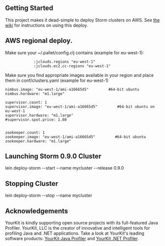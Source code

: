 ## Getting Started

This project makes it dead-simple to deploy Storm clusters on AWS. See [the wiki](https://github.com/nathanmarz/storm-deploy/wiki) for instructions on using this deploy.

## AWS regional deploy.

Make sure your ~/.pallet/config.clj contains (example for eu-west-1):
```
             :jclouds.regions "eu-west-1"
             :jclouds.ec2.cc-regions "eu-west-1"
```

Make sure you find appropriate images available in your region and place them in conf/clusters.yaml (example for eu-west-1)
```
nimbus.image: "eu-west-1/ami-a16665d5"         #64-bit ubuntu
nimbus.hardware: "m1.large"

supervisor.count: 1
supervisor.image: "eu-west-1/ami-a16665d5"         #64-bit ubuntu on eu-west-1
supervisor.hardware: "m1.large"
#supervisor.spot.price: 1.60


zookeeper.count: 1
zookeeper.image: "eu-west-1/ami-a16665d5"         #64-bit ubuntu
zookeeper.hardware: "m1.large"
```

## Launching Storm 0.9.0 Cluster 
lein deploy-storm --start --name mycluster --release 0.9.0

## Stopping Cluster
lein deploy-storm --stop --name mycluster

## Acknowledgements

YourKit is kindly supporting open source projects with its full-featured Java Profiler. YourKit, LLC is the creator of innovative and intelligent tools for profiling Java and .NET applications. Take a look at YourKit's leading software products: [YourKit Java Profiler](http://www.yourkit.com/java/profiler/index.jsp) and [YourKit .NET Profiler](http://www.yourkit.com/.net/profiler/index.jsp).

